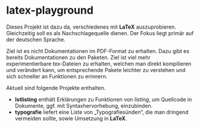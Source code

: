 # latex-playground
Dieses Projekt ist dazu da, verschiedenes mit **LaTeX** auszuprobieren.
Gleichzeitig soll es als Nachschlagequelle dienen.  Der Fokus liegt primär auf
der  deutschen Sprache.

Ziel ist es nicht Dokumentationen im PDF-Format zu erhalten. Dazu gibt es
bereits Dokumentationen zu den Paketen. Ziel ist viel mehr experimentierbare
tex-Dateien zu erhalten, welchen man direkt kompilieren und verändert kann, um
entsprechende Pakete leichter zu verstehen und sich schneller an Funktionen zu
erinnern.

Aktuell sind folgende Projekte enthalten.
- **lstlisting** enthält Erklärungen zu Funktionen von *listing*, um Quellcode
  in Dokumente, ggf. mit Syntaxhervorhebung, einzubinden.
- **typografie** liefert eine Liste von „Typografiesünden“, die man dringend
  vermeiden sollte, sowie Umsetzung in **LaTeX**.
